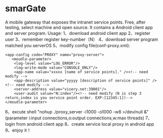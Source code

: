 # smarGate
A mobile gateway that exposes the intranet service points. 
Free, after testing, select machine and open source. 
It contains a Android client app and server program.
Usage:
1、download android client app
2、register user
3、remember register key-number（N）
4、download server program matched you serverOS
5、modify config file(conf-proxy.xml):
  <?xml version="1.0" encoding="GBK"?>
    <app-config code="PROXY" name="proxy-server">
       <moudle-parameter>
        <log-level value="LOG_ERROR"/>
        <log-write-mode value="CONSOLE_ONLY"/>
        <app-name value="xxxxx [name of service points]." /><!-- need modify -->
        <app-description value="yyyyy [description of service points]" /><!-- need modify -->
        <server-address value="visery.net:39001"/>
        <user-audit value="N:index"/><!-- need modify (N is step 3 return,index is you service point order. EXP:[12345:1])-->
    </moudle-parameter>
  </app-config>
6、excute shell "nohup ./proxy_server -i1000 -o1000 -w8 >/dev/null &" (parameter i:input connections,o:output connections,w:max threads)
7、login from android client app
8、create service local proxy in android app
9、enjoy it！
